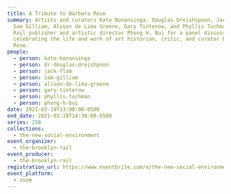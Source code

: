 ```yaml
---
title: A Tribute to Barbara Rose
summary: Artists and curators Kate Bonansinga, Douglas Dreishspoon, Jack Flam,
  Sam Gilliam, Alison de Lima Greene, Gary Tinterow, and Phyllis Tuchman join
  Rail publisher and artistic director Phong H. Bui for a panel discussion
  celebrating the life and work of art historian, critic, and curator Barbara
  Rose.
people:
  - person: kate-bonansinga
  - person: dr-douglas-dreishpoon
  - person: jack-flam
  - person: sam-gilliam
  - person: alison-de-lima-greene
  - person: gary-tinterow
  - person: phyllis-tuchman
  - person: phong-h-bui
date: 2021-03-19T13:00:00-0500
end_date: 2021-03-19T14:30:00-0500
series: 258
collections:
  - the-new-social-environment
event_organizer:
  - the-brooklyn-rail
event_producer:
  - the-brooklyn-rail
registration_url: https://www.eventbrite.com/e/the-new-social-environment-258-a-tribute-to-barbara-rose-tickets-145777084183
event_platform:
  - zoom
---
```

